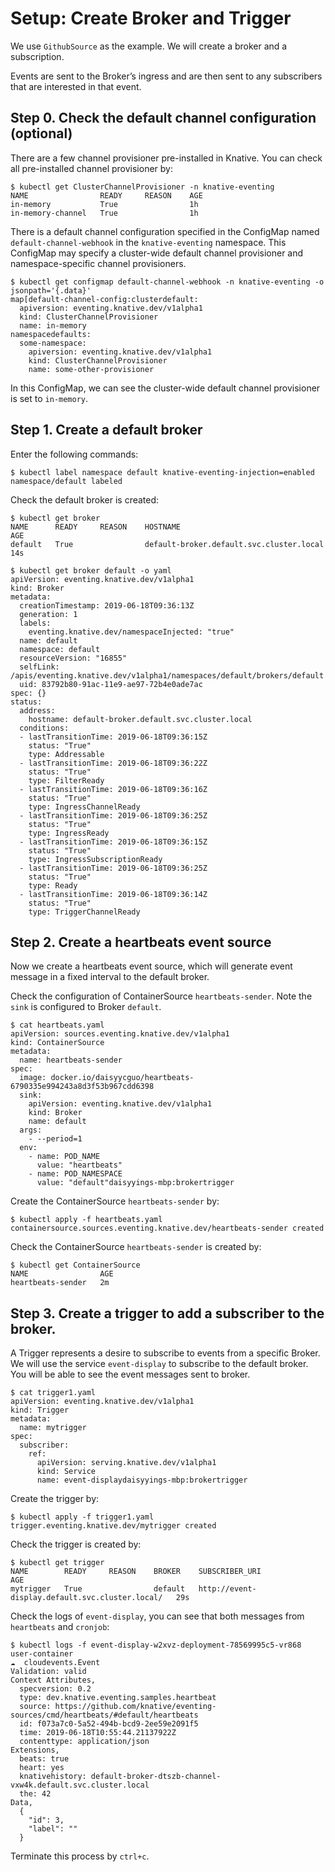 # Setup: Create Broker and Trigger

We use `GithubSource` as the example. We will create a broker and a subscription.

Events are sent to the Broker’s ingress and are then sent to any subscribers that are interested in that event.

## Step 0. Check the default channel configuration \(optional\)

There are a few channel provisioner pre-installed in Knative. You can check all pre-installed channel provisioner by:

```text
$ kubectl get ClusterChannelProvisioner -n knative-eventing
NAME                READY     REASON    AGE
in-memory           True                1h
in-memory-channel   True                1h
```

There is a default channel configuration specified in the ConfigMap named `default-channel-webhook` in the `knative-eventing` namespace. This ConfigMap may specify a cluster-wide default channel provisioner and namespace-specific channel provisioners.

```text
$ kubectl get configmap default-channel-webhook -n knative-eventing -o jsonpath='{.data}'
map[default-channel-config:clusterdefault:
  apiversion: eventing.knative.dev/v1alpha1
  kind: ClusterChannelProvisioner
  name: in-memory
namespacedefaults:
  some-namespace:
    apiversion: eventing.knative.dev/v1alpha1
    kind: ClusterChannelProvisioner
    name: some-other-provisioner
```

In this ConfigMap, we can see the cluster-wide default channel provisioner is set to `in-memory`.

## Step 1. Create a default broker

Enter the following commands:

```text
$ kubectl label namespace default knative-eventing-injection=enabled
namespace/default labeled
```

Check the default broker is created:

```text
$ kubectl get broker
NAME      READY     REASON    HOSTNAME                                   AGE
default   True                default-broker.default.svc.cluster.local   14s
```

```text
$ kubectl get broker default -o yaml
apiVersion: eventing.knative.dev/v1alpha1
kind: Broker
metadata:
  creationTimestamp: 2019-06-18T09:36:13Z
  generation: 1
  labels:
    eventing.knative.dev/namespaceInjected: "true"
  name: default
  namespace: default
  resourceVersion: "16855"
  selfLink: /apis/eventing.knative.dev/v1alpha1/namespaces/default/brokers/default
  uid: 83792b80-91ac-11e9-ae97-72b4e0ade7ac
spec: {}
status:
  address:
    hostname: default-broker.default.svc.cluster.local
  conditions:
  - lastTransitionTime: 2019-06-18T09:36:15Z
    status: "True"
    type: Addressable
  - lastTransitionTime: 2019-06-18T09:36:22Z
    status: "True"
    type: FilterReady
  - lastTransitionTime: 2019-06-18T09:36:16Z
    status: "True"
    type: IngressChannelReady
  - lastTransitionTime: 2019-06-18T09:36:25Z
    status: "True"
    type: IngressReady
  - lastTransitionTime: 2019-06-18T09:36:15Z
    status: "True"
    type: IngressSubscriptionReady
  - lastTransitionTime: 2019-06-18T09:36:25Z
    status: "True"
    type: Ready
  - lastTransitionTime: 2019-06-18T09:36:14Z
    status: "True"
    type: TriggerChannelReady
```

## Step 2. Create a heartbeats event source

Now we create a heartbeats event source, which will generate event message in a fixed interval to the default broker.

Check the configuration of ContainerSource `heartbeats-sender`. Note the `sink` is configured to Broker `default`.

```text
$ cat heartbeats.yaml
apiVersion: sources.eventing.knative.dev/v1alpha1
kind: ContainerSource
metadata:
  name: heartbeats-sender
spec:
  image: docker.io/daisyycguo/heartbeats-6790335e994243a8d3f53b967cdd6398
  sink:
    apiVersion: eventing.knative.dev/v1alpha1
    kind: Broker
    name: default
  args:
    - --period=1
  env:
    - name: POD_NAME
      value: "heartbeats"
    - name: POD_NAMESPACE
      value: "default"daisyyings-mbp:brokertrigger
```

Create the ContainerSource `heartbeats-sender` by:

```text
$ kubectl apply -f heartbeats.yaml
containersource.sources.eventing.knative.dev/heartbeats-sender created
```

Check the ContainerSource `heartbeats-sender` is created by:

```text
$ kubectl get ContainerSource
NAME                AGE
heartbeats-sender   2m
```

## Step 3. Create a trigger to add a subscriber to the broker.

A Trigger represents a desire to subscribe to events from a specific Broker. We will use the service `event-display` to subscribe to the default broker. You will be able to see the event messages sent to broker.

```text
$ cat trigger1.yaml
apiVersion: eventing.knative.dev/v1alpha1
kind: Trigger
metadata:
  name: mytrigger
spec:
  subscriber:
    ref:
      apiVersion: serving.knative.dev/v1alpha1
      kind: Service
      name: event-displaydaisyyings-mbp:brokertrigger
```

Create the trigger by:

```text
$ kubectl apply -f trigger1.yaml
trigger.eventing.knative.dev/mytrigger created
```

Check the trigger is created by:

```text
$ kubectl get trigger
NAME        READY     REASON    BROKER    SUBSCRIBER_URI                                    AGE
mytrigger   True                default   http://event-display.default.svc.cluster.local/   29s
```

Check the logs of `event-display`, you can see that both messages from `heartbeats` and `cronjob`:

```text
$ kubectl logs -f event-display-w2xvz-deployment-78569995c5-vr868 user-container
☁️  cloudevents.Event
Validation: valid
Context Attributes,
  specversion: 0.2
  type: dev.knative.eventing.samples.heartbeat
  source: https://github.com/knative/eventing-sources/cmd/heartbeats/#default/heartbeats
  id: f073a7c0-5a52-494b-bcd9-2ee59e2091f5
  time: 2019-06-18T10:55:44.21137922Z
  contenttype: application/json
Extensions,
  beats: true
  heart: yes
  knativehistory: default-broker-dtszb-channel-vxw4k.default.svc.cluster.local
  the: 42
Data,
  {
    "id": 3,
    "label": ""
  }
```

Terminate this process by `ctrl+c`.


